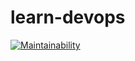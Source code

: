 # learn-devops
[![Maintainability](https://api.codeclimate.com/v1/badges/33c293bb13911371e8a2/maintainability)](https://codeclimate.com/github/vjrmalla/learn-devops/maintainability)